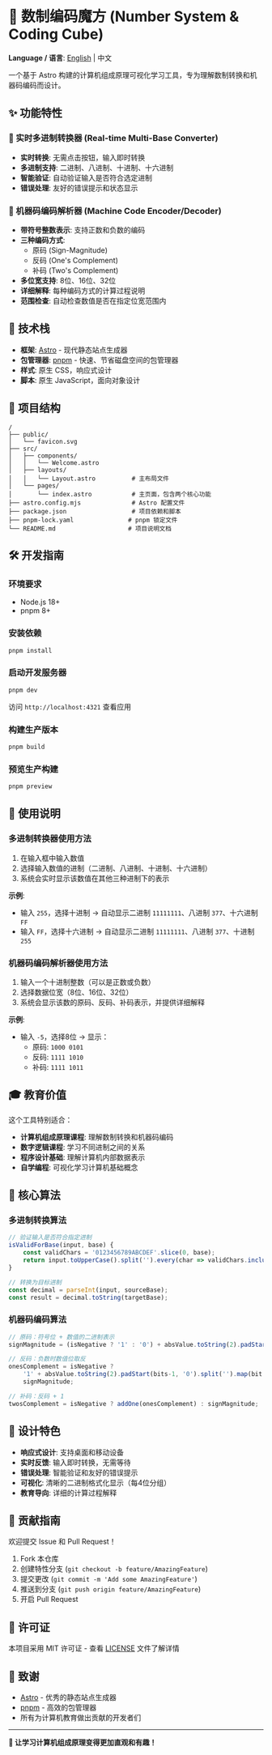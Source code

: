 # 🎲 数制编码魔方 (Number System & Coding Cube)

**Language / 语言**: [English](README-EN.md) | 中文

一个基于 Astro 构建的计算机组成原理可视化学习工具，专为理解数制转换和机器码编码而设计。

## ✨ 功能特性

### 🔄 实时多进制转换器 (Real-time Multi-Base Converter)
- **实时转换**: 无需点击按钮，输入即时转换
- **多进制支持**: 二进制、八进制、十进制、十六进制
- **智能验证**: 自动验证输入是否符合选定进制
- **错误处理**: 友好的错误提示和状态显示

### 🔧 机器码编码解析器 (Machine Code Encoder/Decoder)
- **带符号整数表示**: 支持正数和负数的编码
- **三种编码方式**:
  - 原码 (Sign-Magnitude)
  - 反码 (One's Complement) 
  - 补码 (Two's Complement)
- **多位宽支持**: 8位、16位、32位
- **详细解释**: 每种编码方式的计算过程说明
- **范围检查**: 自动检查数值是否在指定位宽范围内

## 🚀 技术栈

- **框架**: [Astro](https://astro.build/) - 现代静态站点生成器
- **包管理器**: [pnpm](https://pnpm.io/) - 快速、节省磁盘空间的包管理器
- **样式**: 原生 CSS，响应式设计
- **脚本**: 原生 JavaScript，面向对象设计

## 📁 项目结构

```text
/
├── public/
│   └── favicon.svg
├── src/
│   ├── components/
│   │   └── Welcome.astro
│   ├── layouts/
│   │   └── Layout.astro          # 主布局文件
│   └── pages/
│       └── index.astro           # 主页面，包含两个核心功能
├── astro.config.mjs              # Astro 配置文件
├── package.json                  # 项目依赖和脚本
├── pnpm-lock.yaml               # pnpm 锁定文件
└── README.md                    # 项目说明文档
```

## 🛠️ 开发指南

### 环境要求
- Node.js 18+ 
- pnpm 8+

### 安装依赖
```bash
pnpm install
```

### 启动开发服务器
```bash
pnpm dev
```
访问 `http://localhost:4321` 查看应用

### 构建生产版本
```bash
pnpm build
```

### 预览生产构建
```bash
pnpm preview
```

## 🎯 使用说明

### 多进制转换器使用方法
1. 在输入框中输入数值
2. 选择输入数值的进制（二进制、八进制、十进制、十六进制）
3. 系统会实时显示该数值在其他三种进制下的表示

**示例**:
- 输入 `255`，选择十进制 → 自动显示二进制 `11111111`、八进制 `377`、十六进制 `FF`
- 输入 `FF`，选择十六进制 → 自动显示二进制 `11111111`、八进制 `377`、十进制 `255`

### 机器码编码解析器使用方法
1. 输入一个十进制整数（可以是正数或负数）
2. 选择数据位宽（8位、16位、32位）
3. 系统会显示该数的原码、反码、补码表示，并提供详细解释

**示例**:
- 输入 `-5`，选择8位 → 显示：
  - 原码: `1000 0101`
  - 反码: `1111 1010` 
  - 补码: `1111 1011`

## 🎓 教育价值

这个工具特别适合：
- **计算机组成原理课程**: 理解数制转换和机器码编码
- **数字逻辑课程**: 学习不同进制之间的关系
- **程序设计基础**: 理解计算机内部数据表示
- **自学编程**: 可视化学习计算机基础概念

## 🔧 核心算法

### 多进制转换算法
```javascript
// 验证输入是否符合指定进制
isValidForBase(input, base) {
    const validChars = '0123456789ABCDEF'.slice(0, base);
    return input.toUpperCase().split('').every(char => validChars.includes(char));
}

// 转换为目标进制
const decimal = parseInt(input, sourceBase);
const result = decimal.toString(targetBase);
```

### 机器码编码算法
```javascript
// 原码：符号位 + 数值的二进制表示
signMagnitude = (isNegative ? '1' : '0') + absValue.toString(2).padStart(bits-1, '0');

// 反码：负数时数值位取反
onesComplement = isNegative ? 
    '1' + absValue.toString(2).padStart(bits-1, '0').split('').map(bit => bit === '0' ? '1' : '0').join('') :
    signMagnitude;

// 补码：反码 + 1
twosComplement = isNegative ? addOne(onesComplement) : signMagnitude;
```

## 🎨 设计特色

- **响应式设计**: 支持桌面和移动设备
- **实时反馈**: 输入即时转换，无需等待
- **错误处理**: 智能验证和友好的错误提示
- **可视化**: 清晰的二进制格式化显示（每4位分组）
- **教育导向**: 详细的计算过程解释

## 🤝 贡献指南

欢迎提交 Issue 和 Pull Request！

1. Fork 本仓库
2. 创建特性分支 (`git checkout -b feature/AmazingFeature`)
3. 提交更改 (`git commit -m 'Add some AmazingFeature'`)
4. 推送到分支 (`git push origin feature/AmazingFeature`)
5. 开启 Pull Request

## 📄 许可证

本项目采用 MIT 许可证 - 查看 [LICENSE](LICENSE) 文件了解详情

## 🙏 致谢

- [Astro](https://astro.build/) - 优秀的静态站点生成器
- [pnpm](https://pnpm.io/) - 高效的包管理器
- 所有为计算机教育做出贡献的开发者们

---

**🎯 让学习计算机组成原理变得更加直观和有趣！**